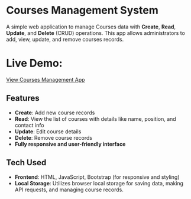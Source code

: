 # Courses Management System

A simple web application to manage Courses data with **Create**, **Read**, **Update**, and **Delete** (CRUD) operations. This app allows administrators to add, view, update, and remove courses records.

# Live Demo:
[View Courses Management App]([(https://raheeqmousa.github.io/Crud-example/)])

## Features
- **Create**: Add new course records
- **Read**: View the list of courses with details like name, position, and contact info
- **Update**: Edit course details
- **Delete**: Remove course records
- **Fully responsive and user-friendly interface**
## Tech Used
- **Frontend**: HTML, JavaScript, Bootstrap (for responsive and styling)
- **Local Storage**: Utilizes browser local storage for saving data, making API requests, and managing course records.
